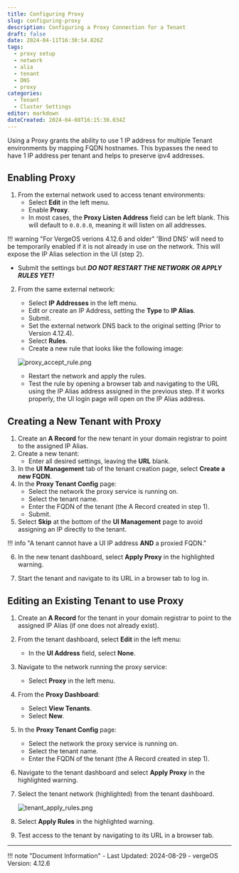 ```yaml
---
title: Configuring Proxy
slug: configuring-proxy
description: Configuring a Proxy Connection for a Tenant
draft: false
date: 2024-04-11T16:30:54.826Z
tags:
  - proxy setup
  - network
  - alia
  - tenant
  - DNS
  - proxy
categories:
  - Tenant
  - Cluster Settings
editor: markdown
dateCreated: 2024-04-08T16:15:30.034Z
---
```


Using a Proxy grants the ability to use 1 IP address for multiple Tenant environments by mapping FQDN hostnames. This bypasses the need to have 1 IP address per tenant and helps to preserve ipv4 addresses.

## Enabling Proxy

1. From the external network used to access tenant environments:
   - Select **Edit** in the left menu.
   - Enable **Proxy**.
   - In most cases, the **Proxy Listen Address** field can be left blank. This will default to `0.0.0.0`, meaning it will listen on all addresses.

!!! warning "For VergeOS verions 4.12.6 and older"
    'Bind DNS' will need to be temporarily enabled if it is not already in use on the network. This will expose the IP Alias selection in the UI (step 2).

   - Submit the settings but **_DO NOT RESTART THE NETWORK OR APPLY RULES YET!_**

2. From the same external network:
   - Select **IP Addresses** in the left menu.
   - Edit or create an IP Address, setting the **Type** to **IP Alias**.
   - Submit.
   - Set the external network DNS back to the original setting (Prior to Version 4.12.4).
   - Select **Rules**.
   - Create a new rule that looks like the following image:
   
   ![proxy_accept_rule.png](/product-guide/screenshots/proxy_accept_rule.png)
   
   - Restart the network and apply the rules.
   - Test the rule by opening a browser tab and navigating to the URL using the IP Alias address assigned in the previous step. If it works properly, the UI login page will open on the IP Alias address.

## Creating a New Tenant with Proxy

1. Create an **A Record** for the new tenant in your domain registrar to point to the assigned IP Alias.
2. Create a new tenant:
   - Enter all desired settings, leaving the **URL** blank.
3. In the **UI Management** tab of the tenant creation page, select **Create a new FQDN**.
4. In the **Proxy Tenant Config** page:
   - Select the network the proxy service is running on.
   - Select the tenant name.
   - Enter the FQDN of the tenant (the A Record created in step 1).
   - Submit.
5. Select **Skip** at the bottom of the **UI Management** page to avoid assigning an IP directly to the tenant.

!!! info "A tenant cannot have a UI IP address **AND** a proxied FQDN."

6. In the new tenant dashboard, select **Apply Proxy** in the highlighted warning.

7. Start the tenant and navigate to its URL in a browser tab to log in.

## Editing an Existing Tenant to use Proxy

1. Create an **A Record** for the tenant in your domain registrar to point to the assigned IP Alias (if one does not already exist).
2. From the tenant dashboard, select **Edit** in the left menu:
   - In the **UI Address** field, select **None**.
3. Navigate to the network running the proxy service:
   - Select **Proxy** in the left menu.
4. From the **Proxy Dashboard**:
   - Select **View Tenants**.
   - Select **New**.
5. In the **Proxy Tenant Config** page:
   - Select the network the proxy service is running on.
   - Select the tenant name.
   - Enter the FQDN of the tenant (the A Record created in step 1).
6. Navigate to the tenant dashboard and select **Apply Proxy** in the highlighted warning.

7. Select the tenant network (highlighted) from the tenant dashboard.

   ![tenant_apply_rules.png](/product-guide/screenshots/tenant_apply_rules.png)

8. Select **Apply Rules** in the highlighted warning.

9. Test access to the tenant by navigating to its URL in a browser tab.

---

!!! note "Document Information"
    - Last Updated: 2024-08-29
    - vergeOS Version: 4.12.6
